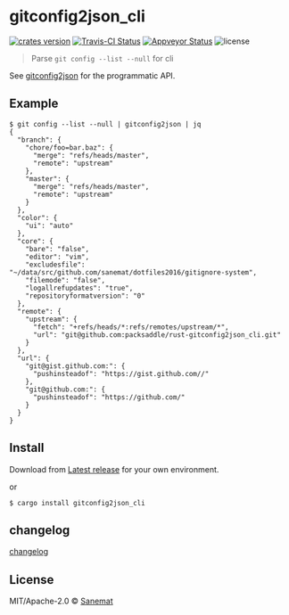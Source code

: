 # gitconfig2json_cli

[![crates version][crates-image]][crates-url] [![Travis-CI Status][travis-image]][travis-url] [![Appveyor Status][appveyor-image]][appveyor-url] ![license][license-image]

> Parse `git config --list --null` for cli

See [gitconfig2json](https://github.com/packsaddle/rust-gitconfig2json) for the programmatic API.

## Example

```
$ git config --list --null | gitconfig2json | jq
{
  "branch": {
    "chore/foo=bar.baz": {
      "merge": "refs/heads/master",
      "remote": "upstream"
    },
    "master": {
      "merge": "refs/heads/master",
      "remote": "upstream"
    }
  },
  "color": {
    "ui": "auto"
  },
  "core": {
    "bare": "false",
    "editor": "vim",
    "excludesfile": "~/data/src/github.com/sanemat/dotfiles2016/gitignore-system",
    "filemode": "false",
    "logallrefupdates": "true",
    "repositoryformatversion": "0"
  },
  "remote": {
    "upstream": {
      "fetch": "+refs/heads/*:refs/remotes/upstream/*",
      "url": "git@github.com:packsaddle/rust-gitconfig2json_cli.git"
    }
  },
  "url": {
    "git@gist.github.com:": {
      "pushinsteadof": "https://gist.github.com//"
    },
    "git@github.com:": {
      "pushinsteadof": "https://github.com/"
    }
  }
}
```


## Install

Download from [Latest release](https://github.com/packsaddle/rust-gitconfig2json_cli/releases/latest) for your own environment.

or

```
$ cargo install gitconfig2json_cli
```

## changelog

[changelog](./changelog.md)

## License

MIT/Apache-2.0 © [Sanemat](http://sane.jp)

[travis-url]: https://travis-ci.org/packsaddle/rust-gitconfig2json_cli
[travis-image]: https://img.shields.io/travis/packsaddle/rust-gitconfig2json_cli/master.svg?style=flat-square&label=travis
[appveyor-url]: https://ci.appveyor.com/project/sanemat/rust-gitconfig2json-cli/branch/master
[appveyor-image]: https://img.shields.io/appveyor/ci/sanemat/rust-gitconfig2json-cli/master.svg?style=flat-square&label=appveyor
[crates-url]: https://crates.io/crates/gitconfig2json_cli
[crates-image]: https://img.shields.io/crates/v/gitconfig2json_cli.svg?style=flat-square
[license-image]: https://img.shields.io/crates/l/gitconfig2json_cli.svg?style=flat-square
